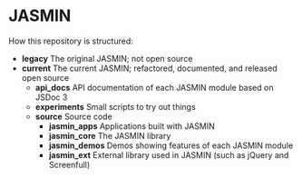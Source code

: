 JASMIN
======

How this repository is structured:
* **legacy** The original JASMIN; not open source
* **current** The current JASMIN; refactored, documented, and released open source
  * **api_docs** API documentation of each JASMIN module based on JSDoc 3
  * **experiments** Small scripts to try out things
  * **source** Source code
    * **jasmin_apps** Applications built with JASMIN
    * **jasmin_core** The JASMIN library
    * **jasmin_demos** Demos showing features of each JASMIN module
    * **jasmin_ext** External library used in JASMIN (such as jQuery and Screenfull)


